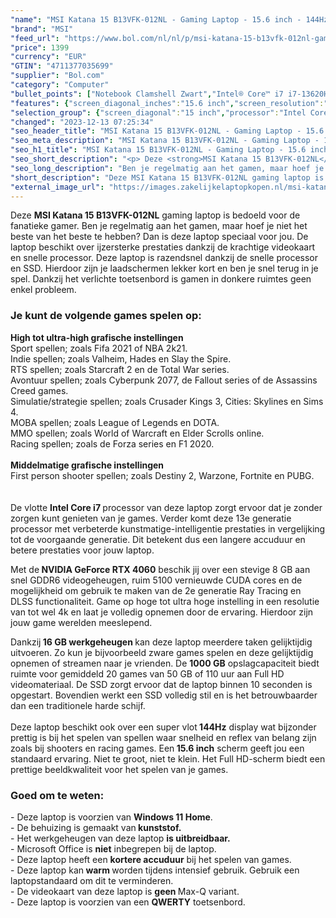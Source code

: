 ```yaml
---
"name": "MSI Katana 15 B13VFK-012NL - Gaming Laptop - 15.6 inch - 144Hz"
"brand": "MSI"
"feed_url": "https://www.bol.com/nl/nl/p/msi-katana-15-b13vfk-012nl-gaming-laptop-15-6-inch-144hz/9300000141839389"
"price": 1399
"currency": "EUR"
"GTIN": "4711377035699"
"supplier": "Bol.com"
"category": "Computer"
"bullet_points": ["Notebook Clamshell Zwart","Intel® Core™ i7 i7-13620H","39,6 cm (15.6\") Full HD 1920 x 1080 Pixels","16 GB DDR5-SDRAM 4800 MHz 2 x 8 GB","1 TB SSD","NVIDIA GeForce RTX 4060 8 GB Intel® UHD Graphics","Wi-Fi 6 (802.11ax) Bluetooth 5.2","53,5 Wh 240 W","Windows 11"]
"features": {"screen_diagonal_inches":"15.6 inch","screen_resolution":"1920 x 1080 Pixels","processor_family":"Intel® Core™ i7","memory_size":"16 GB","memory_type":"DDR5-SDRAM","total_storage_space":"1 TB","graphics_card":"NVIDIA GeForce RTX 4060","graphics_memory_size":"8 GB","operating_system":"Windows 11","battery_capacity":"53,5 Wh","width":"359 mm","depth":"259 mm","height":"24,9 mm","weight":"2,25 kg","purpose_laptop":"Gaming"}
"selection_group": {"screen_diagonal":"15 inch","processor":"Intel Core i7","changed_price_past_3_days":false,"product_family":"Katana"}
"changed": "2023-12-13 07:25:34"
"seo_header_title": "MSI Katana 15 B13VFK-012NL - Gaming Laptop - 15.6 inch - 144Hz"
"seo_meta_description": "MSI Katana 15 B13VFK-012NL - Gaming Laptop - 15.6 inch - 144Hz"
"seo_h1_title": "MSI Katana 15 B13VFK-012NL - Gaming Laptop - 15.6 inch - 144Hz"
"seo_short_description": "<p> Deze <strong>MSI Katana 15 B13VFK-012NL</strong> gaming laptop is bedoeld voor de fanatieke gamer."
"seo_long_description": "Ben je regelmatig aan het gamen, maar hoef je niet het beste van het beste te hebben? Dan is deze laptop speciaal voor jou. De laptop beschikt over ijzersterke prestaties dankzij de krachtige videokaart en snelle processor. Deze laptop is razendsnel dankzij de snelle processor en SSD. Hierdoor zijn je laadschermen lekker kort en ben je snel terug in je spel. Dankzij het verlichte toetsenbord is gamen in donkere ruimtes geen enkel probleem. </p> <h3>Je kunt de volgende games spelen op:</h3> <p> <strong>High tot ultra-high grafische instellingen</strong><br />Sport spellen; zoals Fifa 2021 of NBA 2k21. <br />Indie spellen; zoals Valheim, Hades en Slay the Spire. <br />RTS spellen; zoals Starcraft 2 en de Total War series. <br />Avontuur spellen; zoals Cyberpunk 2077, de Fallout series of de Assassins Creed games. <br />Simulatie/strategie spellen; zoals Crusader Kings 3, Cities: Skylines en Sims 4. <br />MOBA spellen; zoals League of Legends en DOTA. <br />MMO spellen; zoals World of Warcraft en Elder Scrolls online. <br />Racing spellen; zoals de Forza series en F1 2020. <br /><br /><strong>Middelmatige grafische instellingen</strong><br />First person shooter spellen; zoals Destiny 2, Warzone, Fortnite en PUBG. <br /><br /><br />De vlotte <strong>Intel Core i7 </strong>processor van deze laptop zorgt ervoor dat je zonder zorgen kunt genieten van je games. Verder komt deze 13e generatie processor met verbeterde kunstmatige-intelligentie prestaties in vergelijking tot de voorgaande generatie. Dit betekent dus een langere accuduur en betere prestaties voor jouw laptop. </p> <p> Met de<strong> NVIDIA GeForce RTX 4060</strong> beschik jij over een stevige 8 GB aan snel GDDR6 videogeheugen, ruim 5100 vernieuwde CUDA cores en de mogelijkheid om gebruik te maken van de 2e generatie Ray Tracing en DLSS functionaliteit. Game op hoge tot ultra hoge instelling in een resolutie van tot wel 4k en laat je volledig opnemen door de ervaring. Hierdoor zijn jouw game werelden meeslepend. </p> <p> Dankzij<strong> 16 GB werkgeheugen </strong>kan deze laptop meerdere taken gelijktijdig uitvoeren. Zo kun je bijvoorbeeld zware games spelen en deze gelijktijdig opnemen of streamen naar je vrienden. De <strong>1000 GB</strong> opslagcapaciteit biedt ruimte voor gemiddeld 20 games van 50 GB of 110 uur aan Full HD videomateriaal. De SSD zorgt ervoor dat de laptop binnen 10 seconden is opgestart. Bovendien werkt een SSD volledig stil en is het betrouwbaarder dan een traditionele harde schijf. <br /><br />Deze laptop beschikt ook over een super vlot<strong> 144Hz</strong> display wat bijzonder prettig is bij het spelen van spellen waar snelheid en reflex van belang zijn zoals bij shooters en racing games. Een<strong> 15. 6 inch</strong> scherm geeft jou een standaard ervaring. Niet te groot, niet te klein. Het Full HD-scherm biedt een prettige beeldkwaliteit voor het spelen van je games. </p> <h3>Goed om te weten:</h3> <p> - Deze laptop is voorzien van <strong>Windows 11 Home</strong>. <br />- De behuizing is gemaakt van<strong> kunststof. </strong><br />- Het werkgeheugen van deze laptop <strong>is uitbreidbaar. </strong><br />- Microsoft Office is <strong>niet</strong> inbegrepen bij de laptop. <br />- Deze laptop heeft een <strong>kortere accuduur</strong> bij het spelen van games. <br />- Deze laptop kan<strong> warm </strong>worden tijdens intensief gebruik. Gebruik een laptopstandaard om dit te verminderen. <br />- De videokaart van deze laptop is <strong>geen </strong>Max-Q variant. <br />- Deze laptop is voorzien van een <strong>QWERTY</strong> toetsenbord. </p>"
"short_description": "Deze MSI Katana 15 B13VFK-012NL gaming laptop is bedoeld voor de fanatieke gamer. Ben je regelmatig aan het gamen, maar hoef je niet het beste van het beste te hebben? Dan is deze laptop speciaal voor jou. De laptop beschikt over ijzersterke prestaties dankzij de krachtige videokaart en snelle processor. Deze laptop is razendsnel dankzij de snelle processor en SSD. Hierdoor zijn je laadschermen lekker kort en ben je snel terug in je spel. Dankzij het verlichte toetsenbord is gamen in donkere ruimtes geen enkel probleem. Je kunt de volgende games spelen op: High tot ultra-high grafische instellingen Sport spellen; zoals Fifa 2021 of NBA 2k21. Indie spellen; zoals Valheim, Hades en Slay the Spire. RTS spellen; zoals Starcraft 2 en de Total War series. Avontuur spellen; zoals Cyberpunk 2077, de Fallout series of de Assassins Creed games. Simulatie/strategie spellen; zoals Crusader Kings 3, Cities: Skylines en Sims 4. MOBA spellen; zoals League of Legends en DOTA. MMO spellen; zoals World of Warcraft en Elder Scrolls online. Racing spellen; zoals de Forza series en F1 2020. Middelmatige grafische instellingen First person shooter spellen; zoals Destiny 2, Warzone, Fortnite en PUBG. De vlotte Intel Core i7 processor van deze laptop zorgt ervoor dat je zonder zorgen kunt genieten van je games. Verder komt deze 13e generatie processor met verbeterde kunstmatige-intelligentie prestaties in vergelijking tot de voorgaande generatie. Dit betekent dus een langere accuduur en betere prestaties voor jouw laptop. Met de NVIDIA GeForce RTX 4060 beschik jij over een stevige 8 GB aan snel GDDR6 videogeheugen, ruim 5100 vernieuwde CUDA cores en de mogelijkheid om gebruik te maken van de 2e generatie Ray Tracing en DLSS functionaliteit. Game op hoge tot ultra hoge instelling in een resolutie van tot wel 4k en laat je volledig opnemen door de ervaring. Hierdoor zijn jouw game werelden meeslepend. Dankzij 16 GB werkgeheugen kan deze laptop meerdere taken gelijktijdig uitvoeren. Zo kun je bijvoorbeeld zware games spelen en deze gelijktijdig opnemen of streamen naar je vrienden. De 1000 GB opslagcapaciteit biedt ruimte voor gemiddeld 20 games van 50 GB of 110 uur aan Full HD videomateriaal. De SSD zorgt ervoor dat de laptop binnen 10 seconden is opgestart. Bovendien werkt een SSD volledig stil en is het betrouwbaarder dan een traditionele harde schijf. Deze laptop beschikt ook over een super vlot 144Hz display wat bijzonder prettig is bij het spelen van spellen waar snelheid en reflex van belang zijn zoals bij shooters en racing games. Een 15.6 inch scherm geeft jou een standaard ervaring. Niet te groot, niet te klein. Het Full HD-scherm biedt een prettige beeldkwaliteit voor het spelen van je games. Goed om te weten: - Deze laptop is voorzien van Windows 11 Home. - De behuizing is gemaakt van kunststof. - Het werkgeheugen van deze laptop is uitbreidbaar. - Microsoft Office is niet inbegrepen bij de laptop. - Deze laptop heeft een kortere accuduur bij het spelen van games. - Deze laptop kan warm worden tijdens intensief gebruik. Gebruik een laptopstandaard om dit te verminderen. - De videokaart van deze laptop is geen Max-Q variant. - Deze laptop is voorzien van een QWERTY toetsenbord."
"external_image_url": "https://images.zakelijkelaptopkopen.nl/msi-katana-15-b13vfk-012nl-gaming-laptop-15-6-inch-144hz.webp"
---
```


<p> Deze <strong>MSI Katana 15 B13VFK-012NL</strong> gaming laptop is bedoeld voor de fanatieke gamer. Ben je regelmatig aan het gamen, maar hoef je niet het beste van het beste te hebben? Dan is deze laptop speciaal voor jou. De laptop beschikt over ijzersterke prestaties dankzij de krachtige videokaart en snelle processor. Deze laptop is razendsnel dankzij de snelle processor en SSD. Hierdoor zijn je laadschermen lekker kort en ben je snel terug in je spel. Dankzij het verlichte toetsenbord is gamen in donkere ruimtes geen enkel probleem. </p> <h3>Je kunt de volgende games spelen op:</h3> <p> <strong>High tot ultra-high grafische instellingen</strong><br />Sport spellen; zoals Fifa 2021 of NBA 2k21.<br />Indie spellen; zoals Valheim, Hades en Slay the Spire.<br />RTS spellen; zoals Starcraft 2 en de Total War series.<br />Avontuur spellen; zoals Cyberpunk 2077, de Fallout series of de Assassins Creed games.<br />Simulatie/strategie spellen; zoals Crusader Kings 3, Cities: Skylines en Sims 4.<br />MOBA spellen; zoals League of Legends en DOTA.<br />MMO spellen; zoals World of Warcraft en Elder Scrolls online.<br />Racing spellen; zoals de Forza series en F1 2020.<br /><br /><strong>Middelmatige grafische instellingen</strong><br />First person shooter spellen; zoals Destiny 2, Warzone, Fortnite en PUBG.<br /><br /><br />De vlotte <strong>Intel Core i7 </strong>processor van deze laptop zorgt ervoor dat je zonder zorgen kunt genieten van je games. Verder komt deze 13e generatie processor met verbeterde kunstmatige-intelligentie prestaties in vergelijking tot de voorgaande generatie. Dit betekent dus een langere accuduur en betere prestaties voor jouw laptop. </p> <p> Met de<strong> NVIDIA GeForce RTX 4060</strong> beschik jij over een stevige 8 GB aan snel GDDR6 videogeheugen, ruim 5100 vernieuwde CUDA cores en de mogelijkheid om gebruik te maken van de 2e generatie Ray Tracing en DLSS functionaliteit. Game op hoge tot ultra hoge instelling in een resolutie van tot wel 4k en laat je volledig opnemen door de ervaring. Hierdoor zijn jouw game werelden meeslepend. </p> <p> Dankzij<strong> 16 GB werkgeheugen </strong>kan deze laptop meerdere taken gelijktijdig uitvoeren. Zo kun je bijvoorbeeld zware games spelen en deze gelijktijdig opnemen of streamen naar je vrienden. De <strong>1000 GB</strong> opslagcapaciteit biedt ruimte voor gemiddeld 20 games van 50 GB of 110 uur aan Full HD videomateriaal. De SSD zorgt ervoor dat de laptop binnen 10 seconden is opgestart. Bovendien werkt een SSD volledig stil en is het betrouwbaarder dan een traditionele harde schijf.<br /><br />Deze laptop beschikt ook over een super vlot<strong> 144Hz</strong> display wat bijzonder prettig is bij het spelen van spellen waar snelheid en reflex van belang zijn zoals bij shooters en racing games. Een<strong> 15.6 inch</strong> scherm geeft jou een standaard ervaring. Niet te groot, niet te klein. Het Full HD-scherm biedt een prettige beeldkwaliteit voor het spelen van je games. </p> <h3>Goed om te weten:</h3> <p> - Deze laptop is voorzien van <strong>Windows 11 Home</strong>.<br />- De behuizing is gemaakt van<strong> kunststof.</strong><br />- Het werkgeheugen van deze laptop <strong>is uitbreidbaar.</strong><br />- Microsoft Office is <strong>niet</strong> inbegrepen bij de laptop.<br />- Deze laptop heeft een <strong>kortere accuduur</strong> bij het spelen van games.<br />- Deze laptop kan<strong> warm </strong>worden tijdens intensief gebruik. Gebruik een laptopstandaard om dit te verminderen.<br />- De videokaart van deze laptop is <strong>geen </strong>Max-Q variant.<br />- Deze laptop is voorzien van een <strong>QWERTY</strong> toetsenbord. </p>
